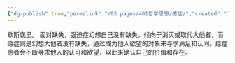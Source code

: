 ```yaml
---
{"dg-publish":true,"permalink":"/03 pages/401哲学思想/癔症/","created":"2024-11-30T20:59:07.257+08:00","updated":"2025-03-04T13:34:18.749+08:00"}
---
```


歇斯底里。
面对缺失，强迫症幻想自己没有缺失，倾向于消灭或取代大他者，而癔症则是幻想大他者没有缺失，通过成为他人欲望的对象来寻求满足和认同。癔症患者会不断寻求他人的认可和欲望，以此来确认自己的价值和存在。